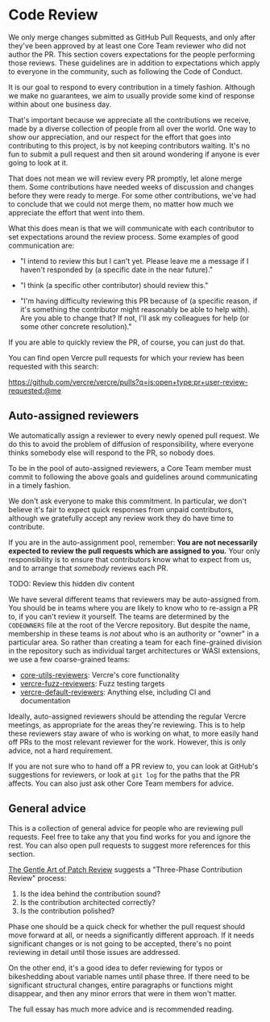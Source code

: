 # Code Review

We only merge changes submitted as GitHub Pull Requests, and only after they've
been approved by at least one Core Team reviewer who did not author the PR. This
section covers expectations for the people performing those reviews. These
guidelines are in addition to expectations which apply to everyone in the
community, such as following the Code of Conduct.

It is our goal to respond to every contribution in a timely fashion. Although we
make no guarantees, we aim to usually provide some kind of response within about
one business day.

That's important because we appreciate all the contributions we receive, made by
a diverse collection of people from all over the world. One way to show our
appreciation, and our respect for the effort that goes into contributing to this
project, is by not keeping contributors waiting. It's no fun to submit a pull
request and then sit around wondering if anyone is ever going to look at it.

That does not mean we will review every PR promptly, let alone merge them. Some
contributions have needed weeks of discussion and changes before they were ready
to merge. For some other contributions, we've had to conclude that we could not
merge them, no matter how much we appreciate the effort that went into them.

What this does mean is that we will communicate with each contributor to set
expectations around the review process. Some examples of good communication are:

- "I intend to review this but I can't yet. Please leave me a message if I
  haven't responded by (a specific date in the near future)."

- "I think (a specific other contributor) should review this."

- "I'm having difficulty reviewing this PR because of (a specific reason, if
  it's something the contributor might reasonably be able to help with). Are you
  able to change that? If not, I'll ask my colleagues for help (or some other
  concrete resolution)."

If you are able to quickly review the PR, of course, you can just do that.

You can find open Vercre pull requests for which your review has been
requested with this search:

<https://github.com/vercre/vercre/pulls?q=is:open+type:pr+user-review-requested:@me>

## Auto-assigned reviewers

We automatically assign a reviewer to every newly opened pull request. We do
this to avoid the problem of diffusion of responsibility, where everyone thinks
somebody else will respond to the PR, so nobody does.

To be in the pool of auto-assigned reviewers, a Core Team member must commit to
following the above goals and guidelines around communicating in a timely
fashion.

We don't ask everyone to make this commitment. In particular, we don't believe
it's fair to expect quick responses from unpaid contributors, although we
gratefully accept any review work they do have time to contribute.

If you are in the auto-assignment pool, remember: **You are not necessarily
expected to review the pull requests which are assigned to you.** Your only
responsibility is to ensure that contributors know what to expect from us, and
to arrange that _somebody_ reviews each PR.

<div class="hidden">

TODO: Review this hidden div content

We have several different teams that reviewers may be auto-assigned from. You
should be in teams where you are likely to know who to re-assign a PR to, if you
can't review it yourself. The teams are determined by the `CODEOWNERS` file at
the root of the Vercre repository. But despite the name, membership in these
teams is _not_ about who is an authority or "owner" in a particular area. So
rather than creating a team for each fine-grained division in the repository
such as individual target architectures or WASI extensions, we use a few
coarse-grained teams:

- [core-utils-reviewers][]: Vercre's core functionality
- [vercre-fuzz-reviewers][]: Fuzz testing targets
- [vercre-default-reviewers][]: Anything else, including CI and documentation

[core-utils-reviewers]: https://github.com/orgs/vercre/teams/core-utils-reviewers
[vercre-fuzz-reviewers]: https://github.com/orgs/vercre/teams/vercre-fuzz-reviewers
[vercre-default-reviewers]: https://github.com/orgs/vercre/teams/vercre-default-reviewers

</div>

Ideally, auto-assigned reviewers should be attending the regular Vercre meetings, as appropriate for the areas they're reviewing. This is to
help these reviewers stay aware of who is working on what, to more easily hand
off PRs to the most relevant reviewer for the work. However, this is only
advice, not a hard requirement.

If you are not sure who to hand off a PR review to, you can look at GitHub's
suggestions for reviewers, or look at `git log` for the paths that the PR
affects. You can also just ask other Core Team members for advice.

## General advice

This is a collection of general advice for people who are reviewing pull
requests. Feel free to take any that you find works for you and ignore the rest.
You can also open pull requests to suggest more references for this section.

[The Gentle Art of Patch Review][gentle-review] suggests a "Three-Phase
Contribution Review" process:

[gentle-review]: https://sage.thesharps.us/2014/09/01/the-gentle-art-of-patch-review/

1. Is the idea behind the contribution sound?
2. Is the contribution architected correctly?
3. Is the contribution polished?

Phase one should be a quick check for whether the pull request should move
forward at all, or needs a significantly different approach. If it needs
significant changes or is not going to be accepted, there's no point reviewing
in detail until those issues are addressed.

On the other end, it's a good idea to defer reviewing for typos or bikeshedding
about variable names until phase three. If there need to be significant
structural changes, entire paragraphs or functions might disappear, and then any
minor errors that were in them won't matter.

The full essay has much more advice and is recommended reading.
